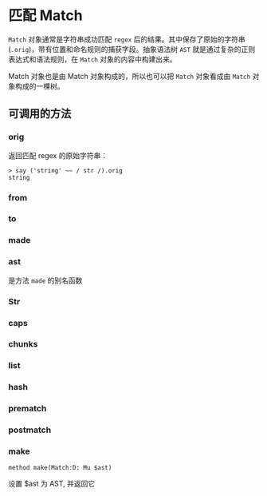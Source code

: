# 匹配 Match

`Match` 对象通常是字符串成功匹配 `regex` 后的结果。其中保存了原始的字符串(`.orig`)，带有位置和命名规则的捕获字段。抽象语法树 `AST` 就是通过复杂的正则表达式和语法规则，在 `Match` 对象的内容中构建出来。

Match 对象也是由 Match 对象构成的，所以也可以把 `Match` 对象看成由 `Match` 对象构成的一棵树。

## 可调用的方法

### orig

返回匹配 regex 的原始字符串：

    > say ('string' ~~ / str /).orig
    string

### from

### to

### made

### ast

是方法 `made` 的别名函数

### Str

### caps

### chunks

### list

### hash

### prematch

### postmatch

### make

    method make(Match:D: Mu $ast)

设置 $ast 为 AST, 并返回它




